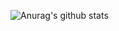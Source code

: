 ![Anurag's github stats](https://github-readme-stats.vercel.app/api?username=sheiiva&show_icons=true&theme=radical)

